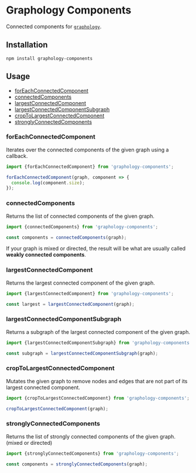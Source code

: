 # Graphology Components

Connected components for [`graphology`](https://graphology.github.io).

## Installation

```
npm install graphology-components
```

## Usage

- [forEachConnectedComponent](#foreachconnectedcomponent)
- [connectedComponents](#connectedcomponents)
- [largestConnectedComponent](#largestconnectedcomponent)
- [largestConnectedComponentSubgraph](#largestconnectedcomponentsubgraph)
- [cropToLargestConnectedComponent](#cropToLargestConnectedComponent)
- [stronglyConnectedComponents](#stronglyconnectedcomponents)

### forEachConnectedComponent

Iterates over the connected components of the given graph using a callback.

```js
import {forEachConnectedComponent} from 'graphology-components';

forEachConnectedComponent(graph, component => {
  console.log(component.size);
});
```

### connectedComponents

Returns the list of connected components of the given graph.

```js
import {connectedComponents} from 'graphology-components';

const components = connectedComponents(graph);
```

If your graph is mixed or directed, the result will be what are usually called **weakly connected components**.

### largestConnectedComponent

Returns the largest connected component of the given graph.

```js
import {largestConnectedComponent} from 'graphology-components';

const largest = largestConnectedComponent(graph);
```

### largestConnectedComponentSubgraph

Returns a subgraph of the largest connected component of the given graph.

```js
import {largestConnectedComponentSubgraph} from 'graphology-components';

const subgraph = largestConnectedComponentSubgraph(graph);
```

### cropToLargestConnectedComponent

Mutates the given graph to remove nodes and edges that are not part of its largest connected component.

```js
import {cropToLargestConnectedComponent} from 'graphology-components';

cropToLargestConnectedComponent(graph);
```

### stronglyConnectedComponents

Returns the list of strongly connected components of the given graph. (mixed or directed)

```js
import {stronglyConnectedComponents} from 'graphology-components';

const components = stronglyConnectedComponents(graph);
```
